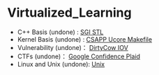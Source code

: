 # Virtualized_Learning

- C++ Basis (undone) :  		 [SGI STL](C++/)
- Kernel Basis (undone) :      [CSAPP Ucore Makefile](Kernel/)
- Vulnerability (undone)：    [DirtyCow IOV](Vulnerability/)
- CTFs (undone)：                  [Google Confidence Plaid](CTFs/)
- Linux and Unix (undone):   [Unix](Linux_and_Unix/)

